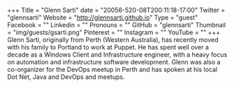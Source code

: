 +++
Title = "Glenn Sarti"
date = "20056-520-08T200:11:18-17:00"
Twitter = "glennsarti"
Website = "http://glennsarti.github.io"
Type = "guest"
Facebook = ""
Linkedin = ""
Pronouns = ""
GitHub = "glennsarti"
Thumbnail = "img/guests/gsarti.png"
Pinterest = ""
Instagram = ""
YouTube = ""
+++
Glenn Sarti, originally from Perth (Western Australia), has recently moved with his family to Portland to work at Puppet. He has spent well over a decade as a Windows Client and Infrastructure engineer, with a heavy focus on automation and infrastructure software development. Glenn was also a co-organizer for the DevOps meetup in Perth and has spoken at his local Dot Net, Java and DevOps and meetups.
